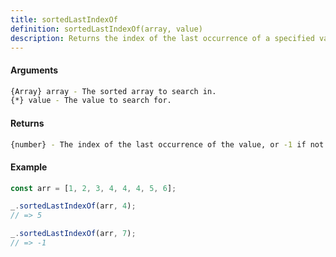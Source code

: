 ```yaml
---
title: sortedLastIndexOf
definition: sortedLastIndexOf(array, value)
description: Returns the index of the last occurrence of a specified value in a sorted array.
---
```



#### Arguments


```bash
{Array} array - The sorted array to search in.
{*} value - The value to search for.
```


#### Returns


```bash
{number} - The index of the last occurrence of the value, or -1 if not found.
```


#### Example


```ts
const arr = [1, 2, 3, 4, 4, 4, 5, 6];

_.sortedLastIndexOf(arr, 4);
// => 5

_.sortedLastIndexOf(arr, 7);
// => -1
```